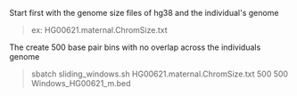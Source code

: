 Start first with the genome size files of hg38 and the individual's genome

> ex: HG00621.maternal.ChromSize.txt

The create 500 base pair bins with no overlap across the individuals genome
> sbatch sliding_windows.sh HG00621.maternal.ChromSize.txt 500 500 Windows_HG00621_m.bed
